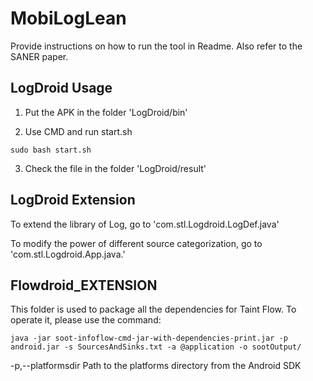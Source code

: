 # MobiLogLean
Provide instructions on how to run the tool in Readme. Also refer to the SANER paper.

## LogDroid Usage

1. Put the APK in the folder 'LogDroid/bin'

2. Use CMD and run start.sh

```
sudo bash start.sh
```

3. Check the file in the folder 'LogDroid/result'

## LogDroid Extension

To extend the library of Log, go to 'com.stl.Logdroid.LogDef.java'

To modify the power of different source categorization, go to 'com.stl.Logdroid.App.java.'
 
## Flowdroid_EXTENSION

This folder is used to package all the dependencies for Taint Flow. To operate it, please use the command:
```
java -jar soot-infoflow-cmd-jar-with-dependencies-print.jar -p android.jar -s SourcesAndSinks.txt -a @application -o sootOutput/
```

-p,--platformsdir <arg> Path to the platforms directory from the Android SDK
